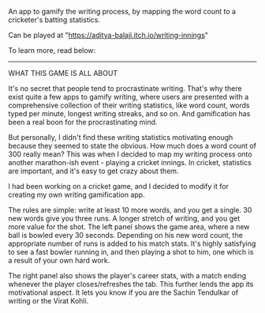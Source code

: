 An app to gamify the writing process, by mapping the word count to a cricketer's batting statistics.

Can be played at "https://aditya-balaji.itch.io/writing-innings"

To learn more, read below:
____________


WHAT THIS GAME IS ALL ABOUT

It's no secret that people tend to procrastinate writing. That's why there exist quite a few apps to gamify writing, where users are presented with a comprehensive collection of their writing statistics, like word count, words typed per minute, longest writing streaks, and so on. And gamification has been a real boon for the procrastinating mind.

But personally, I didn't find these writing statistics motivating enough because they seemed to state the obvious. How much does a word count of 300 really mean? This was when I decided to map my writing process onto another marathon-ish event - playing a cricket innings. In cricket, statistics are important, and it's easy to get crazy about them.

I had been working on a cricket game, and I decided to modify it for creating my own writing gamification app.

The rules are simple: write at least 10 more words, and you get a single. 30 new words give you three runs. A longer stretch of writing, and you get more value for the shot.
The left panel shows the game area, where a new ball is bowled every 30 seconds. Depending on his new word count, the appropriate number of runs is added to his match stats. It's highly satisfying to see a fast bowler running in, and then playing a shot to him, one which is a result of your own hard work.

The right panel also shows the player's career stats, with a match ending whenever the player closes/refreshes the tab. This further lends the app its motivational aspect. It lets you know if you are the Sachin Tendulkar of writing or the Virat Kohli.
